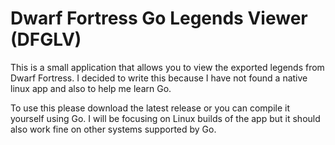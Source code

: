 # Dwarf Fortress Go Legends Viewer (DFGLV)

This is a small application that allows you to view the exported legends from Dwarf Fortress. I decided to write this because I have not found a native linux app and also to help me learn Go.

To use this please download the latest release or you can compile it yourself using Go. I will be focusing on Linux builds of the app but it should also work fine on other systems supported by Go.

